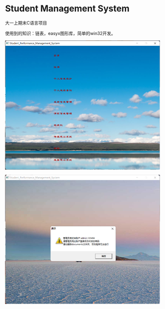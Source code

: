 # Student Management System
 大一上期末C语言项目

使用到的知识：链表，easyx图形库，简单的win32开发。

![image-20211215171549437](./README.assets/image-20211215171549437.png)

![image-20211215171604407](./README.assets/image-20211215171604407.png)
